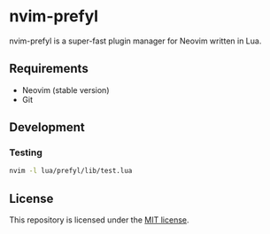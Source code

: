 # nvim-prefyl

nvim-prefyl is a super-fast plugin manager for Neovim written in Lua.

## Requirements

- Neovim (stable version)
- Git

## Development

### Testing

```bash
nvim -l lua/prefyl/lib/test.lua
```

## License

This repository is licensed under the [MIT license](./LICENSE).
